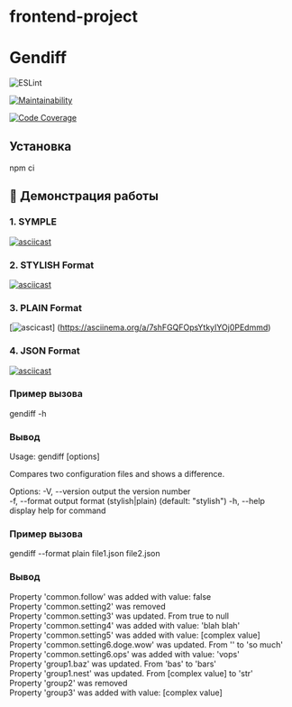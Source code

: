 # frontend-project

# Gendiff
![ESLint](https://github.com/Marinaweb86/frontend-project/workflows/CI/badge.svg?branch=main&event=push&job=lint)  
 
[![Maintainability](https://qlty.sh/badges/291e0b7f-a3f4-42ca-a436-8fb27a13b773/maintainability.svg)](https://qlty.sh/gh/Marinaweb86/projects/frontend-project)   

[![Code Coverage](https://qlty.sh/badges/291e0b7f-a3f4-42ca-a436-8fb27a13b773/test_coverage.svg)](https://qlty.sh/gh/Marinaweb86/projects/frontend-project)

## Установка
npm ci  


## 🎥 Демонстрация работы

### 1. SYMPLE 
 [![asciicast](https://asciinema.org/a/FxvoBKs6H0olTN9Xr4GN54Pta.svg)](https://asciinema.org/a/FxvoBKs6H0olTN9Xr4GN54Pta)

### 2. STYLISH Format
 [![asciicast](https://asciinema.org/a/PTEkmL9zWvyBB6QUXPAzr1ciZ.svg)](https://asciinema.org/a/PTEkmL9zWvyBB6QUXPAzr1ciZ)

### 3. PLAIN Format
 [![ascicast](https://asciinema.org/a/7shFGQFOpsYtkyIYOj0PEdmmd.svg)]
(https://asciinema.org/a/7shFGQFOpsYtkyIYOj0PEdmmd)

### 4. JSON Format
 [![asciicast](https://asciinema.org/a/k2vvJt9zwN0QCGC8GOlmBZcAi.svg)](https://asciinema.org/a/k2vvJt9zwN0QCGC8GOlmBZcAi)

### Пример вызова
gendiff -h

### Вывод 
Usage: gendiff [options] <filepath1> <filepath2>  

Compares two configuration files and shows a difference.  

Options:
  -V, --version        output the version number  
  -f, --format <type>  output format (stylish|plain) (default:   "stylish")
  -h, --help           display help for command  


### Пример вызова
gendiff --format plain file1.json file2.json

### Вывод 
Property 'common.follow' was added with value: false  
Property 'common.setting2' was removed  
Property 'common.setting3' was updated. From true to null  
Property 'common.setting4' was added with value: 'blah blah'  
Property 'common.setting5' was added with value: [complex value]  
Property 'common.setting6.doge.wow' was updated. From '' to 'so much'  
Property 'common.setting6.ops' was added with value: 'vops'  
Property 'group1.baz' was updated. From 'bas' to 'bars'  
Property 'group1.nest' was updated. From [complex value] to 'str'  
Property 'group2' was removed  
Property 'group3' was added with value: [complex value]  
